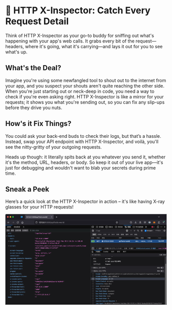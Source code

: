 # 🩻 HTTP X-Inspector: Catch Every Request Detail

Think of HTTP X-Inspector as your go-to buddy for sniffing out what's happening with your app's web calls. It grabs every bit of the request—headers, where it's going, what it's carrying—and lays it out for you to see what's up.

## What's the Deal?

Imagine you're using some newfangled tool to shout out to the internet from your app, and you suspect your shouts aren't quite reaching the other side. When you're just starting out or neck-deep in code, you need a way to check if you're even asking right. HTTP X-Inspector is like a mirror for your requests; it shows you what you're sending out, so you can fix any slip-ups before they drive you nuts.

## How's it Fix Things?

You could ask your back-end buds to check their logs, but that’s a hassle. Instead, swap your API endpoint with HTTP X-Inspector, and voilà, you'll see the nitty-gritty of your outgoing requests. 

Heads up though: it literally spits back at you whatever you send it, whether it's the method, URL, headers, or body. So keep it out of your live app—it's just for debugging and wouldn't want to blab your secrets during prime time.

## Sneak a Peek

Here’s a quick look at the HTTP X-Inspector in action – it's like having X-ray glasses for your HTTP requests!

![](demo.webp)

